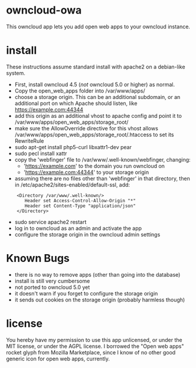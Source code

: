 # owncloud-owa

This owncloud app lets you add open web apps to your owncloud instance.

# install

These instructions assume standard install with apache2 on a debian-like system.

* First, install owncloud 4.5 (*not* owncloud 5.0 or higher) as normal. 
* Copy the open\_web\_apps folder into /var/www/apps/
* choose a storage origin. This can be an additional subdomain, or an additional port on which Apache should listen, like https://example.com:44344
* add this origin as an additional vhost to apache config and point it to /var/www/apps/open\_web\_apps/storage\_root/
* make sure the AllowOverride directive for this vhost allows /var/www/apps/open\_web\_apps/storage\_root/.htaccess to set its RewriteRule
* sudo apt-get install php5-curl libxattr1-dev pear
* sudo pecl install xattr
* copy the 'webfinger' file to /var/www/.well-known/webfinger, changing:
  * 'https://example.com' to the domain you run owncloud on
  * 'https://example.com:44344' to your storage origin
* assuming there are no files other than 'webfinger' in that directory, then in /etc/apache2/sites-enabled/default-ssl, add:

````
    <Directory /var/www/.well-known/>
       Header set Access-Control-Allow-Origin "*"
       Header set Content-Type "application/json"
    </Directory>
````
* sudo service apache2 restart
* log in to owncloud as an admin and activate the app
* configure the storage origin in the owncloud admin settings

# Known Bugs

* there is no way to remove apps (other than going into the database)
* install is still very cumbersome
* not ported to owncloud 5.0 yet
* it doesn't warn if you forget to configure the storage origin
* it sends out cookies on the storage origin (probably harmless though)

# license

You hereby have my permission to use this app unlicensed, or under the MIT license, or under the AGPL license. I borrowed the "Open web apps"
rocket glyph from Mozilla Marketplace, since I know of no other good generic icon for open web apps, currently.
